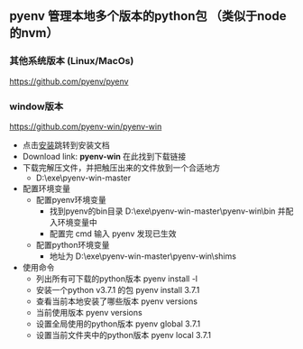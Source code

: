 ## pyenv 管理本地多个版本的python包 （类似于node的nvm）

### 其他系统版本 (Linux/MacOs)
  https://github.com/pyenv/pyenv  

### window版本
  https://github.com/pyenv-win/pyenv-win

- 点击[安装](https://github.com/pyenv-win/pyenv-win#installation)跳转到安装文档
- Download link: **pyenv-win** 在此找到下载链接
- 下载完解压文件，并把触压出来的文件放到一个合适地方
  - D:\exe\pyenv-win-master
- 配置环境变量
  - 配置pyenv环境变量
    - 找到pyenv的bin目录 D:\exe\pyenv-win-master\pyenv-win\bin 并配入环境变量中
    - 配置完 cmd 输入 pyenv 发现已生效
  - 配置python环境变量
    - 地址为 D:\exe\pyenv-win-master\pyenv-win\shims
- 使用命令
  - 列出所有可下载的python版本 pyenv install -l
  - 安装一个python v3.7.1 的包  pyenv install 3.7.1
  - 查看当前本地安装了哪些版本 pyenv versions  
  - 当前使用版本 pyenv versions
  - 设置全局使用的python版本 pyenv global 3.7.1
  - 设置当前文件夹中的python版本  pyenv local 3.7.1
 